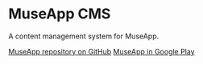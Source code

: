 MuseApp CMS
===========

A content management system for MuseApp.

[MuseApp repository on GitHub](https://github.com/Devbit/MuseApp "MuseApp repository on GitHub")
[MuseApp in Google Play](https://play.google.com/store/apps/details?id=com.hro.museapp "MuseApp in Google Play")
